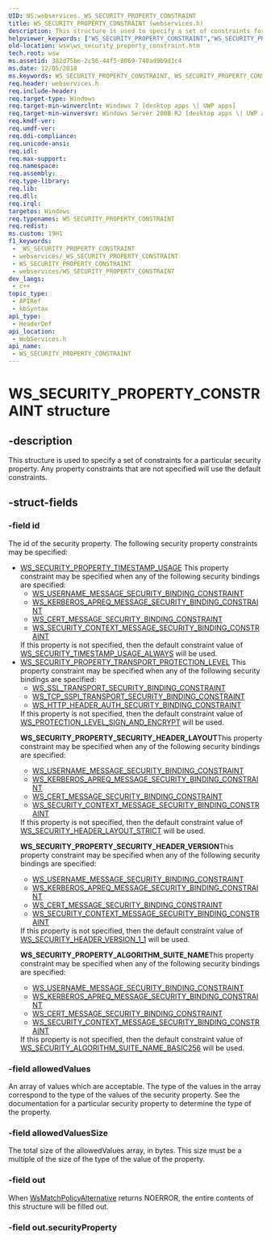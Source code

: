 ```yaml
---
UID: NS:webservices._WS_SECURITY_PROPERTY_CONSTRAINT
title: WS_SECURITY_PROPERTY_CONSTRAINT (webservices.h)
description: This structure is used to specify a set of constraints for a particular security property. Any property constraints that are not specified will use the default constraints.
helpviewer_keywords: ["WS_SECURITY_PROPERTY_CONSTRAINT","WS_SECURITY_PROPERTY_CONSTRAINT structure [Web Services for Windows]","webservices/WS_SECURITY_PROPERTY_CONSTRAINT","wsw.ws_security_property_constraint"]
old-location: wsw\ws_security_property_constraint.htm
tech.root: wsw
ms.assetid: 382d75be-2c56-44f5-8069-740ad9b9d1c4
ms.date: 12/05/2018
ms.keywords: WS_SECURITY_PROPERTY_CONSTRAINT, WS_SECURITY_PROPERTY_CONSTRAINT structure [Web Services for Windows], webservices/WS_SECURITY_PROPERTY_CONSTRAINT, wsw.ws_security_property_constraint
req.header: webservices.h
req.include-header: 
req.target-type: Windows
req.target-min-winverclnt: Windows 7 [desktop apps \| UWP apps]
req.target-min-winversvr: Windows Server 2008 R2 [desktop apps \| UWP apps]
req.kmdf-ver: 
req.umdf-ver: 
req.ddi-compliance: 
req.unicode-ansi: 
req.idl: 
req.max-support: 
req.namespace: 
req.assembly: 
req.type-library: 
req.lib: 
req.dll: 
req.irql: 
targetos: Windows
req.typenames: WS_SECURITY_PROPERTY_CONSTRAINT
req.redist: 
ms.custom: 19H1
f1_keywords:
 - _WS_SECURITY_PROPERTY_CONSTRAINT
 - webservices/_WS_SECURITY_PROPERTY_CONSTRAINT
 - WS_SECURITY_PROPERTY_CONSTRAINT
 - webservices/WS_SECURITY_PROPERTY_CONSTRAINT
dev_langs:
 - c++
topic_type:
 - APIRef
 - kbSyntax
api_type:
 - HeaderDef
api_location:
 - WebServices.h
api_name:
 - WS_SECURITY_PROPERTY_CONSTRAINT
---
```


# WS_SECURITY_PROPERTY_CONSTRAINT structure


## -description

This structure is used to specify a set of constraints
                for a particular security property.
                Any property constraints that are not specified will use
                the default constraints.

## -struct-fields

### -field id

The id of the security property.  The following security
                    property constraints may be specified:
                

<ul>
<li>
<a href="https://docs.microsoft.com/windows/desktop/api/webservices/ne-webservices-ws_security_property_id">WS_SECURITY_PROPERTY_TIMESTAMP_USAGE</a>
This property constraint may be specified when any 
                        of the following security bindings are specified:
                    

<ul>
<li>
<a href="/windows/win32/api/webservices/ns-webservices-ws_username_message_security_binding_constraint">WS_USERNAME_MESSAGE_SECURITY_BINDING_CONSTRAINT</a>
</li>
<li>
<a href="/windows/win32/api/webservices/ns-webservices-ws_kerberos_apreq_message_security_binding_constraint">WS_KERBEROS_APREQ_MESSAGE_SECURITY_BINDING_CONSTRAINT</a>
</li>
<li>
<a href="/windows/win32/api/webservices/ns-webservices-ws_cert_message_security_binding_constraint">WS_CERT_MESSAGE_SECURITY_BINDING_CONSTRAINT</a>
</li>
<li>
<a href="/windows/win32/api/webservices/ns-webservices-ws_security_context_message_security_binding_constraint">WS_SECURITY_CONTEXT_MESSAGE_SECURITY_BINDING_CONSTRAINT</a>
</li>
</ul>
If this property is not specified, then the default constraint value
                        of <a href="https://docs.microsoft.com/windows/desktop/api/webservices/ne-webservices-ws_security_timestamp_usage">WS_SECURITY_TIMESTAMP_USAGE_ALWAYS</a> will be used.
                    

</li>
<li>
<a href="https://docs.microsoft.com/windows/desktop/api/webservices/ne-webservices-ws_security_property_id">WS_SECURITY_PROPERTY_TRANSPORT_PROTECTION_LEVEL</a>
This property constraint may be specified when any
                        of the following security bindings are specified:
                    

<ul>
<li>
<a href="/windows/win32/api/webservices/ns-webservices-ws_ssl_transport_security_binding_constraint">WS_SSL_TRANSPORT_SECURITY_BINDING_CONSTRAINT</a>
</li>
<li>
<a href="/windows/win32/api/webservices/ns-webservices-ws_tcp_sspi_transport_security_binding_constraint">WS_TCP_SSPI_TRANSPORT_SECURITY_BINDING_CONSTRAINT</a>
</li>
<li>
<a href="/windows/win32/api/webservices/ns-webservices-ws_http_header_auth_security_binding_constraint">WS_HTTP_HEADER_AUTH_SECURITY_BINDING_CONSTRAINT</a>
</li>
</ul>
If this property is not specified, then the default constraint value
                        of <a href="https://docs.microsoft.com/windows/desktop/api/webservices/ne-webservices-ws_protection_level">WS_PROTECTION_LEVEL_SIGN_AND_ENCRYPT</a> will be used.
                    
<b>WS_SECURITY_PROPERTY_SECURITY_HEADER_LAYOUT</b>This property constraint may be specified when any
                        of the following security bindings are specified:
                    

<ul>
<li>
<a href="/windows/win32/api/webservices/ns-webservices-ws_username_message_security_binding_constraint">WS_USERNAME_MESSAGE_SECURITY_BINDING_CONSTRAINT</a>
</li>
<li>
<a href="/windows/win32/api/webservices/ns-webservices-ws_kerberos_apreq_message_security_binding_constraint">WS_KERBEROS_APREQ_MESSAGE_SECURITY_BINDING_CONSTRAINT</a>
</li>
<li>
<a href="/windows/win32/api/webservices/ns-webservices-ws_cert_message_security_binding_constraint">WS_CERT_MESSAGE_SECURITY_BINDING_CONSTRAINT</a>
</li>
<li>
<a href="/windows/win32/api/webservices/ns-webservices-ws_security_context_message_security_binding_constraint">WS_SECURITY_CONTEXT_MESSAGE_SECURITY_BINDING_CONSTRAINT</a>
</li>
</ul>
If this property is not specified, then the default constraint value
                        of <a href="https://docs.microsoft.com/windows/desktop/api/webservices/ne-webservices-ws_security_header_layout">WS_SECURITY_HEADER_LAYOUT_STRICT</a> will be used.
                    
<b>WS_SECURITY_PROPERTY_SECURITY_HEADER_VERSION</b>This property constraint may be specified when any
                        of the following security bindings are specified:
                    

<ul>
<li>
<a href="/windows/win32/api/webservices/ns-webservices-ws_username_message_security_binding_constraint">WS_USERNAME_MESSAGE_SECURITY_BINDING_CONSTRAINT</a>
</li>
<li>
<a href="/windows/win32/api/webservices/ns-webservices-ws_kerberos_apreq_message_security_binding_constraint">WS_KERBEROS_APREQ_MESSAGE_SECURITY_BINDING_CONSTRAINT</a>
</li>
<li>
<a href="/windows/win32/api/webservices/ns-webservices-ws_cert_message_security_binding_constraint">WS_CERT_MESSAGE_SECURITY_BINDING_CONSTRAINT</a>
</li>
<li>
<a href="/windows/win32/api/webservices/ns-webservices-ws_security_context_message_security_binding_constraint">WS_SECURITY_CONTEXT_MESSAGE_SECURITY_BINDING_CONSTRAINT</a>
</li>
</ul>
If this property is not specified, then the default constraint value
                        of <a href="https://docs.microsoft.com/windows/desktop/api/webservices/ne-webservices-ws_security_header_version">WS_SECURITY_HEADER_VERSION_1_1</a> will be used.
                    
<b>WS_SECURITY_PROPERTY_ALGORITHM_SUITE_NAME</b>This property constraint may be specified when any
                    of the following security bindings are specified:
                  

<ul>
<li>
<a href="/windows/win32/api/webservices/ns-webservices-ws_username_message_security_binding_constraint">WS_USERNAME_MESSAGE_SECURITY_BINDING_CONSTRAINT</a>
</li>
<li>
<a href="/windows/win32/api/webservices/ns-webservices-ws_kerberos_apreq_message_security_binding_constraint">WS_KERBEROS_APREQ_MESSAGE_SECURITY_BINDING_CONSTRAINT</a>
</li>
<li>
<a href="/windows/win32/api/webservices/ns-webservices-ws_cert_message_security_binding_constraint">WS_CERT_MESSAGE_SECURITY_BINDING_CONSTRAINT</a>
</li>
<li>
<a href="/windows/win32/api/webservices/ns-webservices-ws_security_context_message_security_binding_constraint">WS_SECURITY_CONTEXT_MESSAGE_SECURITY_BINDING_CONSTRAINT</a>
</li>
</ul>
If this property is not specified, then the default constraint value
                    of <a href="https://docs.microsoft.com/windows/desktop/api/webservices/ne-webservices-ws_security_algorithm_suite_name">WS_SECURITY_ALGORITHM_SUITE_NAME_BASIC256</a> will be used.
                  

</li>
</ul>

### -field allowedValues

An array of values which are acceptable.  The type of
                    the values in the array correspond to the type of the values
                    of the security property.  See the documentation for
                    a particular security property to determine the type of the
                    property.

### -field allowedValuesSize

The total size of the allowedValues array, in bytes.  This
                    size must be a multiple of the size of the type of the value
                    of the property.

### -field out

When <a href="https://docs.microsoft.com/windows/desktop/api/webservices/nf-webservices-wsmatchpolicyalternative">WsMatchPolicyAlternative</a> returns NOERROR, the
                    entire contents of this structure will be filled out.

### -field out.securityProperty

